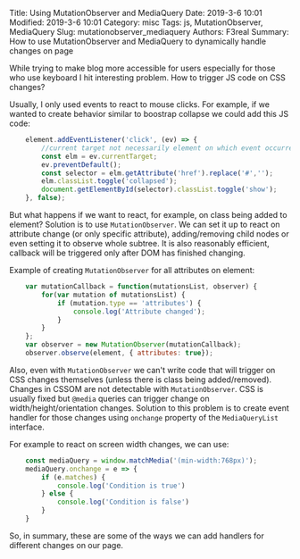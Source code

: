 Title: Using MutationObserver and MediaQuery 
Date: 2019-3-6 10:01
Modified: 2019-3-6 10:01
Category: misc
Tags: js, MutationObserver, MediaQuery
Slug: mutationobserver_mediaquery
Authors: F3real
Summary: How to use MutationObserver and MediaQuery to dynamically handle changes on page


While trying to make blog more accessible for users especially for those who use keyboard I hit interesting problem. How to trigger JS code on CSS changes?

Usually, I only used events to react to mouse clicks. For example, if we wanted to create behavior similar to boostrap collapse we could add this JS code:

~~~js
    element.addEventListener('click', (ev) => {
        //current target not necessarily element on which event occurred
        const elm = ev.currentTarget;    
        ev.preventDefault();
        const selector = elm.getAttribute('href').replace('#','');
        elm.classList.toggle('collapsed');
        document.getElementById(selector).classList.toggle('show');
    }, false);
~~~

But what happens if we want to react, for example, on class being added to element? Solution is to use `MutationObserver`. We can set it up to react on attribute change (or only specific attribute), adding/removing child nodes or even setting it to observe whole subtree. It is also reasonably efficient, callback will be triggered only after DOM has finished changing.

Example of creating `MutationObserver` for all attributes on element:

~~~js
    var mutationCallback = function(mutationsList, observer) {
        for(var mutation of mutationsList) {
            if (mutation.type == 'attributes') {
                console.log('Attribute changed');
            }
        }
    };
    var observer = new MutationObserver(mutationCallback);
    observer.observe(element, { attributes: true});
~~~

Also, even with `MutationObserver` we can't write code that will trigger on CSS changes themselves (unless there is class being added/removed). Changes in CSSOM are not detectable with `MutationObserver`. CSS is usually fixed but `@media` queries can trigger change on width/height/orientation changes. Solution to this problem is to create event handler for those changes using `onchange` property of the `MediaQueryList` interface.

For example to react on screen width changes, we can use:

~~~js
    const mediaQuery = window.matchMedia('(min-width:768px)');
    mediaQuery.onchange = e => {
        if (e.matches) {
            console.log('Condition is true')
        } else {
            console.log('Condition is false')
        }
    }
~~~

So, in summary, these are some of the ways we can add handlers for different changes on our page.

